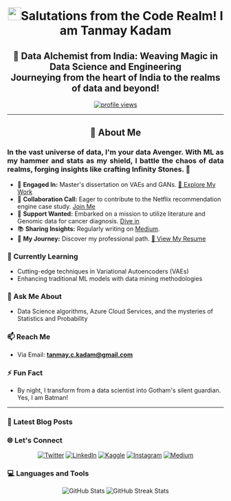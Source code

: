 <h1 align="center"><img src="https://raw.githubusercontent.com/martinheinz/martinheinz/master/wave.gif" width="30px">Salutations from the Code Realm! I am Tanmay Kadam</h1>
<div align="center">
<h2 style="font-weight:bold;">🔮 Data Alchemist from India: Weaving Magic in Data Science and Engineering <br>
Journeying from the heart of India to the realms of data and beyond!</h2>

<p align="center">
  <a href="https://github.com/muffin-head"><img src="https://komarev.com/ghpvc/?username=muffin-head&style=flat-square&color=blueviolet" alt="profile views"></a>
</p>

---

<h2 style="font-weight:bold;">📖 About Me </h2>
<div align="justify">
<h3 style="font-weight:bold;">In the vast universe of data, I'm your data Avenger. With ML as my hammer and stats as my shield, I battle the chaos of data realms, forging insights like crafting Infinity Stones. 🌠</h3>
</div>

</div>

- 🔭 **Engaged In:** Master's dissertation on VAEs and GANs. [🔗 Explore My Work](https://github.com/muffin-head/VAE-dissertation)
- 👯 **Collaboration Call:** Eager to contribute to the Netflix recommendation engine case study. [ Join Me](https://github.com/muffin-head/netflixReccommendationEngine)
- 🤝 **Support Wanted:** Embarked on a mission to utilize literature and Genomic data for cancer diagnosis. [ Dive in](https://github.com/muffin-head/Cancer-caseStudy)
- 📚 **Sharing Insights:** Regularly writing on [Medium](https://medium.com/@tanmay.kdm).
- 💼 **My Journey:** Discover my professional path. [📄 View My Resume](https://drive.google.com/file/d/1-j6mHpimYj6zvlAMYiPOnlHqqacJob2Y/view?usp=sharing)

### 🌱 Currently Learning
- Cutting-edge techniques in Variational Autoencoders (VAEs)
- Enhancing traditional ML models with data mining methodologies

### 💬 Ask Me About
- Data Science algorithms, Azure Cloud Services, and the mysteries of Statistics and Probability

### 📫 Reach Me
- Via Email: **[tanmay.c.kadam@gmail.com](mailto:tanmay.c.kadam@gmail.com)**

### ⚡ Fun Fact
- By night, I transform from a data scientist into Gotham's silent guardian. Yes, I am Batman!

---

### 📝 Latest Blog Posts
<!-- BLOG-POST-LIST:START -->
<!-- BLOG-POST-LIST:END -->

### 🌐 Let's Connect
<p align="center">
  <a href="https://twitter.com/muffinhead25"><img src="https://img.shields.io/badge/Twitter-%231DA1F2.svg?&style=for-the-badge&logo=Twitter&logoColor=white" alt="Twitter"></a>
  <a href="https://linkedin.com/in/tanmaykadam2509"><img src="https://img.shields.io/badge/LinkedIn-%230077B5.svg?&style=for-the-badge&logo=linkedin&logoColor=white" alt="LinkedIn"></a>
  <a href="https://kaggle.com/muffinhead"><img src="https://img.shields.io/badge/Kaggle-%2320BEFF.svg?&style=for-the-badge&logo=Kaggle&logoColor=white" alt="Kaggle"></a>
  <a href="https://instagram.com/muffinhead25_"><img src="https://img.shields.io/badge/Instagram-%23E4405F.svg?&style=for-the-badge&logo=Instagram&logoColor=white" alt="Instagram"></a>
  <a href="https://medium.com/@tanmay.kdm"><img src="https://img.shields.io/badge/Medium-%23000000.svg?&style=for-the-badge&logo=Medium&logoColor=white" alt="Medium"></a>
</p>

### 💻 Languages and Tools
<p align="center">
  <!-- Icons for tools & technologies -->
  <!-- Custom badges for tools and languages -->
</p>

<p align="center">
  <img src="https://github-readme-stats.vercel.app/api?username=muffin-head&show_icons=true&theme=radical" alt="GitHub Stats">
  <img src="https://github-readme-streak-stats.herokuapp.com/?user=muffin-head&theme=dark" alt="GitHub Streak Stats">
</p>
